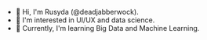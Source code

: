- 🌼 Hi, I'm Rusyda (@deadjabberwock). 
- 🍄 I'm interested in UI/UX and data science. 
- 🍂 Currently, I'm learning Big Data and Machine Learning. 
